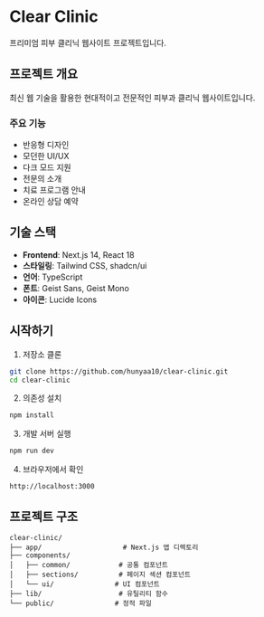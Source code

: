 # Clear Clinic

프리미엄 피부 클리닉 웹사이트 프로젝트입니다.

## 프로젝트 개요

최신 웹 기술을 활용한 현대적이고 전문적인 피부과 클리닉 웹사이트입니다.

### 주요 기능

- 반응형 디자인
- 모던한 UI/UX
- 다크 모드 지원
- 전문의 소개
- 치료 프로그램 안내
- 온라인 상담 예약

## 기술 스택

- **Frontend**: Next.js 14, React 18
- **스타일링**: Tailwind CSS, shadcn/ui
- **언어**: TypeScript
- **폰트**: Geist Sans, Geist Mono
- **아이콘**: Lucide Icons

## 시작하기

1. 저장소 클론
```bash
git clone https://github.com/hunyaa10/clear-clinic.git
cd clear-clinic
```

2. 의존성 설치
```bash
npm install
```

3. 개발 서버 실행
```bash
npm run dev
```

4. 브라우저에서 확인
```
http://localhost:3000
```

## 프로젝트 구조

```
clear-clinic/
├── app/                    # Next.js 앱 디렉토리
├── components/            
│   ├── common/            # 공통 컴포넌트
│   ├── sections/          # 페이지 섹션 컴포넌트
│   └── ui/               # UI 컴포넌트
├── lib/                   # 유틸리티 함수
└── public/               # 정적 파일
```